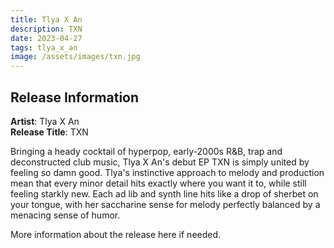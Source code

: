 ```yaml
---
title: Tlya X An
description: TXN
date: 2023-04-27
tags: tlya_x_an
image: /assets/images/txn.jpg
---
```


## Release Information

**Artist**: Tlya X An  
**Release Title**: TXN

Bringing a heady cocktail of hyperpop, early-2000s R&B, trap and deconstructed club music, Tlya X An's debut EP TXN is simply united by feeling so damn good. Tlya's instinctive approach to melody and production mean that every minor detail hits exactly where you want it to, while still feeling starkly new. Each ad lib and synth line hits like a drop of sherbet on your tongue, with her saccharine sense for melody perfectly balanced by a menacing sense of humor.

More information about the release here if needed.
